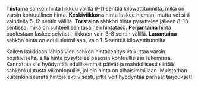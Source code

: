 **Tiistaina** sähkön hinta liikkuu välillä 9-11 senttiä kilowattitunnilta, mikä on varsin kohtuullinen hinta. **Keskiviikkona** hinta laskee hieman, mutta voi silti vaihdella 5-12 sentin välillä. **Torstaina** sähkön hinta pysyttelee jälleen 8-13 sentissä, mikä on suhteellisen tasainen hintataso. **Perjantaina** hinta puolestaan laskee selvästi, liikkuen vain 3-8 sentin välillä. **Lauantaina** sähkön hinta on edullisimmillaan, vain 1-5 senttiä kilowattitunnilta.

Kaiken kaikkiaan lähipäivien sähkön hintakehitys vaikuttaa varsin positiiviselta, sillä hinta pysyttelee pääosin kohtuullisissa lukemissa. Kannattaa siis hyödyntää edullisemmat päivät ja mahdollisesti siirtää sähkönkulutusta viikonlopuille, jolloin hinta on alhaisimmillaan. Muistathan kuitenkin seurata hintoja aktiivisesti, jotta voit hyödyntää parhaat tarjoukset!
